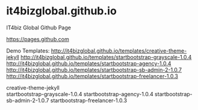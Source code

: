 # it4bizglobal.github.io
IT4biz Global Github Page


https://pages.github.com


Demo Templates:
http://it4bizglobal.github.io/templates/creative-theme-jekyll
http://it4bizglobal.github.io/templates/startbootstrap-grayscale-1.0.4
http://it4bizglobal.github.io/templates/startbootstrap-agency-1.0.4
http://it4bizglobal.github.io/templates/startbootstrap-sb-admin-2-1.0.7
http://it4bizglobal.github.io/templates/startbootstrap-freelancer-1.0.3

creative-theme-jekyll		
startbootstrap-grayscale-1.0.4
startbootstrap-agency-1.0.4	
startbootstrap-sb-admin-2-1.0.7
startbootstrap-freelancer-1.0.3
